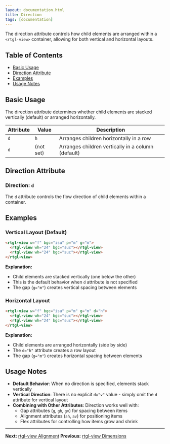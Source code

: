 ```yaml
---
layout: documentation.html
title: Direction
tags: [documentation]
---
```


The direction attribute controls how child elements are arranged within a `<rtgl-view>` container, allowing for both vertical and horizontal layouts.

## Table of Contents

- [Basic Usage](#basic-usage)
- [Direction Attribute](#direction-attribute)
- [Examples](#examples)
- [Usage Notes](#usage-notes)

## Basic Usage

The direction attribute determines whether child elements are stacked vertically (default) or arranged horizontally.

| Attribute | Value | Description |
|-----------|-------|-------------|
| `d` | `h` | Arranges children horizontally in a row |
| `d` | (not set) | Arranges children vertically in a column (default) |

## Direction Attribute

### Direction: `d`

The `d` attribute controls the flow direction of child elements within a container.

## Examples

### Vertical Layout (Default)

```html
<rtgl-view w="f" bgc="isu" p="m" g="m">
  <rtgl-view wh="24" bgc="suc"></rtgl-view>
  <rtgl-view wh="24" bgc="suc"></rtgl-view>
</rtgl-view>
```

**Explanation:**
- Child elements are stacked vertically (one below the other)
- This is the default behavior when `d` attribute is not specified
- The gap (`g="m"`) creates vertical spacing between elements

### Horizontal Layout

```html
<rtgl-view w="f" bgc="isu" p="m" g="m" d="h">
  <rtgl-view wh="24" bgc="suc"></rtgl-view>
  <rtgl-view wh="24" bgc="suc"></rtgl-view>
</rtgl-view>
```

**Explanation:**
- Child elements are arranged horizontally (side by side)
- The `d="h"` attribute creates a row layout
- The gap (`g="m"`) creates horizontal spacing between elements

## Usage Notes

- **Default Behavior**: When no direction is specified, elements stack vertically
- **Vertical Direction**: There is no explicit `d="v"` value - simply omit the `d` attribute for vertical layout
- **Combining with Other Attributes**: Direction works well with:
  - Gap attributes (`g`, `gh`, `gv`) for spacing between items
  - Alignment attributes (`ah`, `av`) for positioning items
  - Flex attributes for controlling how items grow and shrink

---

**Next:** [rtgl-view Alignment](/docs/rtgl-view/alignment/)
**Previous:** [rtgl-view Dimensions](/docs/rtgl-view/rtgl-view-dimensions/)

